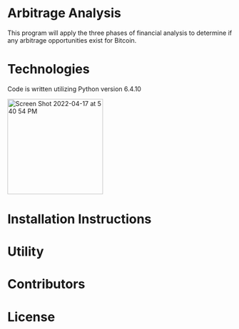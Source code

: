 # Arbitrage Analysis
This program will apply the three phases of financial analysis to determine if any arbitrage opportunities exist for Bitcoin.

# Technologies
Code is written utilizing Python version 6.4.10

<img width="214" alt="Screen Shot 2022-04-17 at 5 40 54 PM" src="https://user-images.githubusercontent.com/101614932/163738409-2ef06bef-d065-40e5-90bf-9db659b880bd.png">

# Installation Instructions

# Utility

# Contributors

# License
